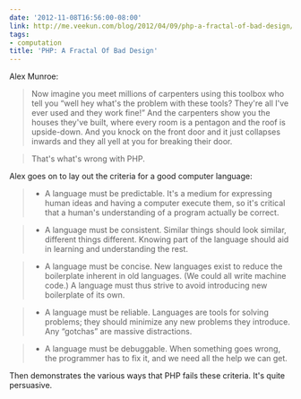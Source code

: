 ```yaml
---
date: '2012-11-08T16:56:00-08:00'
link: http://me.veekun.com/blog/2012/04/09/php-a-fractal-of-bad-design/
tags:
- computation
title: 'PHP: A Fractal Of Bad Design'
---
```


Alex Munroe:

>Now imagine you meet millions of carpenters using this toolbox who tell you “well hey what's the problem with these tools? They're all I've ever used and they work fine!” And the carpenters show you the houses they've built, where every room is a pentagon and the roof is upside-down. And you knock on the front door and it just collapses inwards and they all yell at you for breaking their door.

>That's what's wrong with PHP.

Alex goes on to lay out the criteria for a good computer language:

>* A language must be predictable. It's a medium for expressing human ideas and having a computer execute them, so it's critical that a human's understanding of a program actually be correct.

>* A language must be consistent. Similar things should look similar, different things different. Knowing part of the language should aid in learning and understanding the rest.

>* A language must be concise. New languages exist to reduce the boilerplate inherent in old languages. (We could all write machine code.) A language must thus strive to avoid introducing new boilerplate of its own.

>* A language must be reliable. Languages are tools for solving problems; they should minimize any new problems they introduce. Any “gotchas” are massive distractions.

>* A language must be debuggable. When something goes wrong, the programmer has to fix it, and we need all the help we can get.

Then demonstrates the various ways that PHP fails these criteria. It's quite persuasive.
